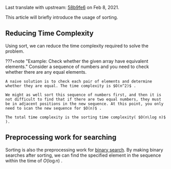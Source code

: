 Last translate with upstream: [58b9fe6](https://github.com/OI-wiki/OI-wiki/commit/58b9fe67d667d265261d733b70b90e6cf0eaefdd#diff-397b4d966765a70b3a6dadccf6a7d4285ae8f7f87cea4cc8cf43de673289eadf) on Feb 8, 2021.

This article will briefly introduce the usage of sorting.

## Reducing Time Complexity

Using sort, we can reduce the time complexity required to solve the problem.

???+note "Example: Check whether the given array have equivalent elements."
    Consider a sequence of numbers and you need to check whether there are any equal elements.

    A naive solution is to check each pair of elements and determine whether they are equal. The time complexity is $O(n^2)$ .

    We might as well sort this sequence of numbers first, and then it is not difficult to find that if there are two equal numbers, they must be in adjacent positions in the new sequence. At this point, you only need to scan the new sequence for $O(n)$ . 
    
    The total time complexity is the sorting time complexity( $O(n\log n)$ ).

## Preprocessing work for searching

Sorting is also the preprocessing work for [binary search](./binary.md). By making binary searches after sorting, we can find the specified element in the sequence within the time of $O(\log n)$ .
